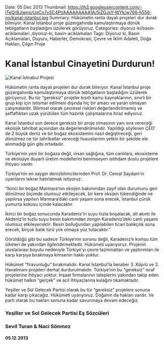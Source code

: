 Date: 05 Dec 2013
Thumbnail: https://lh3.googleusercontent.com/-ITeQrBJiwns/UqCo7vSC4PI/AAAAAAAAA1A/5iZGJsY-WYk/w766-h556-no/kanal-istanbul.jpg
Summary: Hükümetin ranta dayalı projeleri dur durak bilmiyor. Kanal İstanbul proje güzergahında kamulaştırmaya dönük tebligatların başladığını üzülerek görüyoruz.
Categories: diyoruz-ki/basin-aciklamalari ,diyoruz-ki, basin-aciklamalari
Tags: Diyoruz ki, Basın Açıklamaları, Duyuru, Haberler, Demokrasi, Çevre ve İklim Adaleti, Doğa Hakları, Çılgın Proje

# Kanal İstanbul Cinayetini Durdurun!

![Kanal İstnabul Projesi](https://lh3.googleusercontent.com/-ITeQrBJiwns/UqCo7vSC4PI/AAAAAAAAA1A/5iZGJsY-WYk/w766-h556-no/kanal-istanbul.jpg)

Hükümetin ranta dayalı projeleri dur durak bilmiyor. Kanal İstanbul proje güzergahında kamulaştırmaya dönük tebligatların başladığını üzülerek görüyoruz. Bu tür “gereksiz” projeler kısıtlı kamu kaynaklarının, sınırlı bir grup kişi için istismar edilmesi dışında hiç bir amacı ve yararı olmayan çalışmalardır. Bilimsel olarak çevresel riskleri değerlendirilmemiş ve şeffaflıktan uzak yürütülen tüm hazırlık çalışmalarına itiraz ediyoruz.
 
Kanal İstanbul son derece gereksiz bir proje olmasının yanı sıra vereceği ekolojik tahribat açısından da değerlendirilmelidir. Yapıldığı söylenen ÇED’ de 2 büyük deniz ve bir boğaz ekosistemini nasıl değiştireceği, geri dönülmez ne tür tahribatlar vereceği hususlarının yetkin bir şekilde ele alınmadığı gün gibi ortadadır.
 
Türkiye’nin yeni bir boğaza değil, insan sağlığına, tüm canlılara, ekosisteme ve ekolojiye duyarlı üretim modellerini benimseyen istihdam dostu projelere ihtiyacı vardır.
 
Türkiye’nin en saygın denizbilimcilerinden Prof. Dr. Cemal Saydam’ın uyarılarını tekrar hatırlatmak istiyoruz:
 
“İkinci bir boğaz Marmara’nın oksijen bakımından zayıf olan durumunu geri dönülmez biçimde olumsuz etkileyecek, bir kere oksijen tükendiğinde ne yapılırsa yapılsın Marmara’daki canlı yaşam sona erecek, İstanbul çürük yumurta kokusu içinde kalacaktır.
 
İkinci bir boğaz sonucunda Karadeniz’in suyu hızla boşalacak, alt akıntı ile Akdeniz’in tuzlu suyu besin bakımından zengin Karadeniz’deki canlı yaşamı olumsuz etkileyecektir. Besin bolluğundan yapılabilen ticari balıkçılık sona erecek, birçok balık türü yok olmaya yüz tutacaktır.”
 
Görüldüğü gibi bu sadece Türkiye’nin sorunu değil, Karadeniz’e komşu tüm ülkeleri de yakından ilgilendirmektedir. Hükümeti uyarıyoruz. Projenin uluslararası boyutu nedeniyle Türkiye’yi çevre tazminatları ve yaptırımları ile karşı karşıya bırakmaya kimsenin hakkı yoktur.
 
Hükümet “firavunluğu” bırakmalıdır. Kanal İstanbul’la beraber 3. Köprü ve 3. Havalimanı projeleri derhal durdurulmalıdır. Türkiye’nin bu “gereksiz” israf projelerine ihtiyacı yoktur. İnşaat firmalarının taleplerini yakından takip eden hükümet halkın “gerçek” ve acil ihtiyaçlarına kulağını tıkamaktadır.
 
Yeşiller ve Sol Gelecek Partisi olarak bu tür “gereksiz” projelere sonuna kadar karşı çıkacağız. Hükümeti uyarıyoruz. Doğanın da hakları vardır. Ve parti olarak bu hakları sonuna kadar savunmaya devam edeceğiz.


### Yeşiller ve Sol Gelecek Partisi Eş Sözcüleri
### Sevil Turan & Naci Sönmez

#### 05.12.2013
